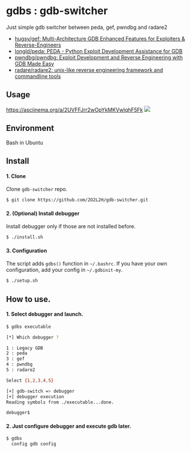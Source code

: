 # gdbs : gdb-switcher

Just simple gdb switcher between peda, gef, pwndbg and radare2

- [hugsy/gef: Multi-Architecture GDB Enhanced Features for Exploiters & Reverse-Engineers](https://github.com/hugsy/gef)
- [longld/peda: PEDA - Python Exploit Development Assistance for GDB](https://github.com/longld/peda)
- [pwndbg/pwndbg: Exploit Development and Reverse Engineering with GDB Made Easy](https://github.com/pwndbg/pwndbg)
- [radare/radare2: unix-like reverse engineering framework and commandline tools](https://github.com/radare/radare2)


## Usage

https://asciinema.org/a/2UVFFJrr2wOpYkMKVwlqhF5Fk
<a href="https://asciinema.org/a/2UVFFJrr2wOpYkMKVwlqhF5Fk" target="_blank"><img src="https://asciinema.org/a/2UVFFJrr2wOpYkMKVwlqhF5Fk.png" /></a>

## Environment

Bash in Ubuntu

## Install

#### 1. Clone

Clone `gdb-switcher` repo.

```bash
$ git clone https://github.com/2O2L2H/gdb-switcher.git
```

#### 2. (Optional) Install debugger

Install debugger only if those are not installed before.

```bash
$ ./install.sh
```

#### 3. Configuration

The script adds `gdbs()` function in `~/.bashrc`.
If you have your own configuration, add your config in `~/.gdbinit-my`.

```bash
$ ./setup.sh
```

## How to use.

#### 1. Select debugger and launch.
```bash
$ gdbs executable

[*] Which debugger ?

1 : Legacy GDB
2 : peda
3 : gef
4 : pwndbg
5 : radare2

Select {1,2,3,4,5}

[+] gdb-switch => debugger
[+] debugger execution
Reading symbols from ./executable...done.

debugger$
```

#### 2. Just configure debugger and execute gdb later.

```bash
$ gdbs
  config gdb config
```
